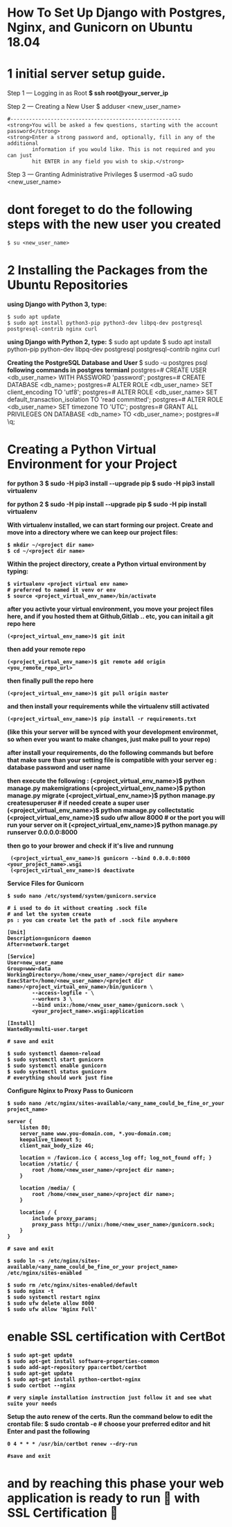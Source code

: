# How To Set Up Django with Postgres, Nginx, and Gunicorn on Ubuntu 18.04

# 1 initial server setup guide.

Step 1 — Logging in as Root
    <strong>$ ssh root@your_server_ip</strong>

Step 2 — Creating a New User
    $ adduser <new_user_name>

    #-------------------------------------------------------
    <strong>You will be asked a few questions, starting with the account password</strong>
    <strong>Enter a strong password and, optionally, fill in any of the additional
            information if you would like. This is not required and you can just
            hit ENTER in any field you wish to skip.</strong>

Step 3 — Granting Administrative Privileges
    $ usermod -aG sudo <new_user_name>

# dont foreget to do the following steps with the new user you created

    $ su <new_user_name>

# 2 Installing the Packages from the Ubuntu Repositories

<strong>using Django with Python 3, type:</strong>

    $ sudo apt update
    $ sudo apt install python3-pip python3-dev libpq-dev postgresql postgresql-contrib nginx curl

<strong>using Django with Python 2, type:</strong>
    $ sudo apt update
    $ sudo apt install python-pip python-dev libpq-dev postgresql postgresql-contrib nginx curl

<strong> Creating the PostgreSQL Database and User </strong>
    $ sudo -u postgres psql
    <strong>following commands in postgres termianl</strong>
    postgres=# CREATE USER <db_user_name> WITH PASSWORD 'password';
    postgres=# CREATE DATABASE <db_name>;
    postgres=# ALTER ROLE <db_user_name> SET client_encoding TO 'utf8';
    postgres=# ALTER ROLE <db_user_name> SET default_transaction_isolation TO 'read committed';
    postgres=# ALTER ROLE <db_user_name> SET timezone TO 'UTC';
    postgres=# GRANT ALL PRIVILEGES ON DATABASE <db_name> TO <db_user_name>;
    postgres=# \q;

# Creating a Python Virtual Environment for your Project

<strong> for python 3 <strong>
    $ sudo -H pip3 install --upgrade pip
    $ sudo -H pip3 install virtualenv


<strong> for python 2 <strong>
    $ sudo -H pip install --upgrade pip
    $ sudo -H pip install virtualenv

With virtualenv installed, we can start forming our project. Create and move
into a directory where we can keep our project files:

    $ mkdir ~/<project dir name>
    $ cd ~/<project dir name>

Within the project directory, create a Python virtual environment by typing:

    $ virtualenv <project virtual env name>
    # preferred to named it venv or env
    $ source <project_virtual_env_name>/bin/activate

after you activte your virtual environment, you move your project files here,
and if you hosted them at Github,Gitlab .. etc, you can initail a git repo here

    (<project_virtual_env_name>)$ git init

then add your remote repo

    (<project_virtual_env_name>)$ git remote add origin <you_remote_repo_url>

then finally pull the repo here

    (<project_virtual_env_name>)$ git pull origin master

and then install your requirements while the virtualenv still activated

    (<project_virtual_env_name>)$ pip install -r requirements.txt

(like this your server will be synced with your development environmet,
so when ever you want to make changes, just make pull to your repo)

after install your requirements, do the following commands
but before that make sure than your setting file is compatible with your server
    eg : database password and user name

then execute the following :
    (<project_virtual_env_name>)$ python manage.py makemigrations
    (<project_virtual_env_name>)$ python manage.py migrate
    (<project_virtual_env_name>)$ python manage.py createsuperuser
    # if needed create a super user
    (<project_virtual_env_name>)$ python manage.py collectstatic
    (<project_virtual_env_name>)$ sudo ufw allow 8000
    # or the port you will run your server on it
    (<project_virtual_env_name>)$ python manage.py runserver 0.0.0.0:8000

then go to your brower and check if it's live and runnung

     (<project_virtual_env_name>)$ gunicorn --bind 0.0.0.0:8000 <your_project_name>.wsgi
     (<project_virtual_env_name>)$ deactivate

Service Files for Gunicorn

    $ sudo nano /etc/systemd/system/gunicorn.service

    # i used to do it without creating .sock file
    # and let the system create
    ps : you can create let the path of .sock file anywhere

    [Unit]
    Description=gunicorn daemon
    After=network.target

    [Service]
    User=new_user_name
    Group=www-data
    WorkingDirectory=/home/<new_user_name>/<project dir name>
    ExecStart=/home/<new_user_name>/<project dir name>/<project_virtual_env_name>/bin/gunicorn \
            --access-logfile - \
            --workers 3 \
            --bind unix:/home/<new_user_name>/gunicorn.sock \
            <your_project_name>.wsgi:application

    [Install]
    WantedBy=multi-user.target

    # save and exit

    $ sudo systemctl daemon-reload
    $ sudo systemctl start gunicorn
    $ sudo systemctl enable gunicorn
    $ sudo systemctl status gunicorn
    # everything should work just fine

Configure Nginx to Proxy Pass to Gunicorn

    $ sudo nano /etc/nginx/sites-available/<any_name_could_be_fine_or_your project_name>

    server {
        listen 80;
        server_name www.you-domain.com, *.you-domain.com;
        keepalive_timeout 5;
        client_max_body_size 4G;

        location = /favicon.ico { access_log off; log_not_found off; }
        location /static/ {
            root /home/<new_user_name>/<project dir name>;
        }

        location /media/ {
            root /home/<new_user_name>/<project dir name>;
        }

        location / {
            include proxy_params;
            proxy_pass http://unix:/home/<new_user_name>/gunicorn.sock;
        }
    }

    # save and exit

    $ sudo ln -s /etc/nginx/sites-available/<any_name_could_be_fine_or_your project_name> /etc/nginx/sites-enabled

    $ sudo rm /etc/nginx/sites-enabled/default
    $ sudo nginx -t
    $ sudo systemctl restart nginx
    $ sudo ufw delete allow 8000
    $ sudo ufw allow 'Nginx Full'


# enable SSL certification with CertBot

    $ sudo apt-get update
    $ sudo apt-get install software-properties-common
    $ sudo add-apt-repository ppa:certbot/certbot
    $ sudo apt-get update
    $ sudo apt-get install python-certbot-nginx
    $ sudo certbot --nginx

    # very simple installation instruction just follow it and see what suite your needs

Setup the auto renew of the certs. Run the command below to edit the crontab file:
    $ sudo crontab -e
    # choose your preferred editor and hit Enter and past the following

    0 4 * * * /usr/bin/certbot renew --dry-run

    #save and exit

# and by reaching this phase your web application is ready to run 🚀 with SSL Certification 🔐
